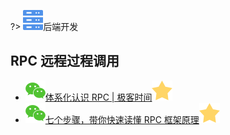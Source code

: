 ?> ![](logo/server.svg ':no-zoom')后端开发

## RPC 远程过程调用

- [![](logo/wechat.svg)体系化认识 RPC | 极客时间![](logo/star.svg)](https://mp.weixin.qq.com/s/Hoq8T3Ver62wz6dkK1D-zw)
- [![](logo/wechat.svg)七个步骤，带你快速读懂 RPC 框架原理![](logo/star.svg)](https://mp.weixin.qq.com/s/UkG17rpkFTezUrMhtUmGgw) 